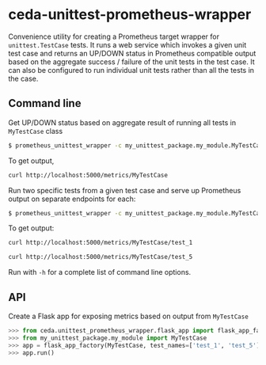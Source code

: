 # ceda-unittest-prometheus-wrapper
Convenience utility for creating a Prometheus target wrapper for 
`unittest.TestCase` tests.  It runs a web service which invokes a given unit 
test case and returns an UP/DOWN status in Prometheus compatible output based
on the aggregate success / failure of the unit tests in the test case.  It
can also be configured to run individual unit tests rather than all the tests
in the case.

## Command line
Get UP/DOWN status based on aggregate result of running all tests in 
`MyTestCase` class
```bash
$ prometheus_unittest_wrapper -c my_unittest_package.my_module.MyTestCase
```

To get output,
```bash
curl http://localhost:5000/metrics/MyTestCase
```

Run two specific tests from a given test case and serve up Prometheus output
on separate endpoints for each:

```bash
$ prometheus_unittest_wrapper -c my_unittest_package.my_module.MyTestCase -n test_1 test_5
```

To get output:

```bash
curl http://localhost:5000/metrics/MyTestCase/test_1
```

```bash
curl http://localhost:5000/metrics/MyTestCase/test_5
```

Run with `-h` for a complete list of command line options.

## API
Create a Flask app for exposing metrics based on output from `MyTestCase`
```python
>>> from ceda.unittest_prometheus_wrapper.flask_app import flask_app_factory
>>> from my_unittest_package.my_module import MyTestCase
>>> app = flask_app_factory(MyTestCase, test_names=['test_1', 'test_5'], service_name='my_test_case')
>>> app.run()
```